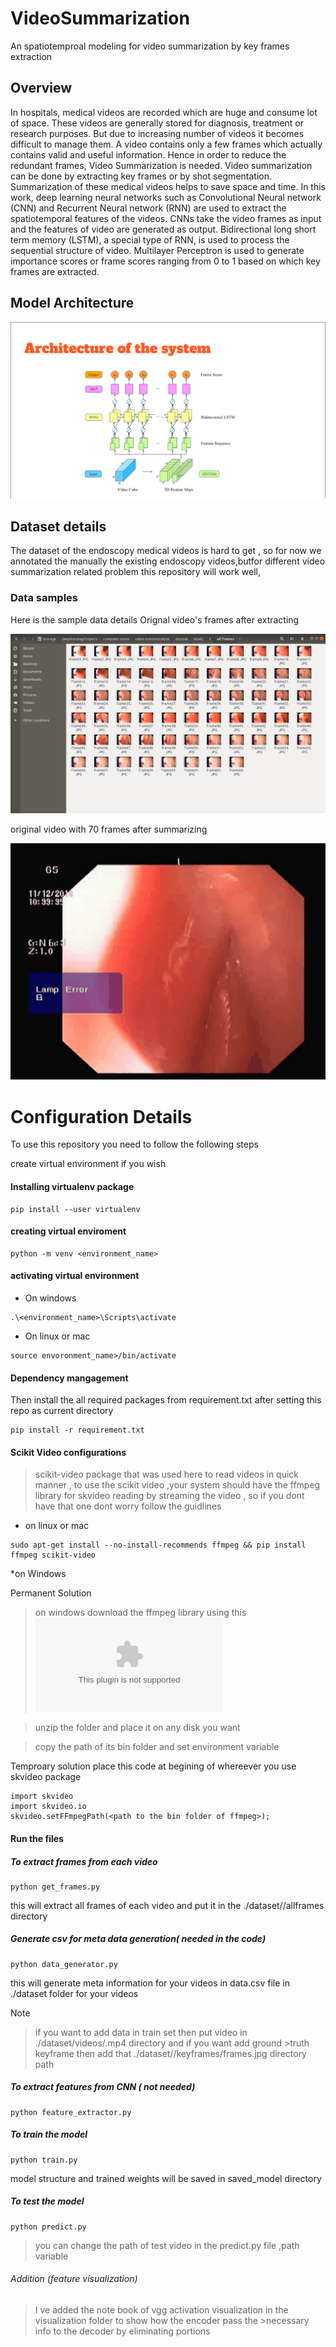 # VideoSummarization
An spatiotemproal modeling for video summarization by key frames extraction 

## Overview
In hospitals, medical videos are recorded which are huge and consume
lot of space. These videos are generally stored for diagnosis, treatment or
research purposes. But due to increasing number of videos it becomes difficult to
manage them. A video contains only a few frames which actually contains valid
and useful information. Hence in order to reduce the redundant frames, Video
Summarization is needed. Video summarization can be done by extracting key
frames or by shot segmentation. Summarization of these medical videos helps to
save space and time. In this  work, deep learning neural networks such as
Convolutional Neural network (CNN) and Recurrent Neural network (RNN) are
used to extract the spatiotemporal features of the videos. CNNs take the video
frames as input and the features of video are generated as output. Bidirectional
long short term memory (LSTM), a special type of RNN, is used to process the
sequential structure of video. Multilayer Perceptron is used to generate
importance scores or frame scores ranging from 0 to 1 based on which key
frames are extracted.

## Model Architecture
![Model image](https://raw.githubusercontent.com/vinotharjun/VideoSummarization/master/images/Screenshot%20from%202020-02-06%2009-01-11.png)

## Dataset details
The dataset of the endoscopy medical videos  is hard to get , so for now we annotated the manually the existing endoscopy videos,butfor different video summarization related problem this repository will work well,

### Data samples
Here is the sample data  details
Orignal video's frames after extracting 

![](https://raw.githubusercontent.com/vinotharjun/VideoSummarization/master/images/Screenshot%20from%202020-02-07%2008-31-01.png)

original video with 70 frames after summarizing 

![watch video](https://raw.githubusercontent.com/vinotharjun/VideoSummarization/master/results/result%20video.gif)

# Configuration Details

To use this repository you need to follow the following steps

create virtual environment if you wish
#### Installing virtualenv package 
```
pip install --user virtualenv
```
#### creating virtual enviroment
```
python -m venv <environment_name>
```
#### activating virtual environment
* On windows
```
.\<environment_name>\Scripts\activate

```
* On linux or mac
```
source envoronment_name>/bin/activate

```
#### Dependency mangagement
Then install the all required packages from requirement.txt after setting this repo as current directory
```
pip install -r requirement.txt

```
#### Scikit Video configurations
> scikit-video package that was used here to read videos in quick manner , to use the scikit video ,your system should have 
> the ffmpeg library for skvideo reading by streaming the video , so if you dont have that one dont worry follow the 
> guidlines

* on linux or mac
```
sudo apt-get install --no-install-recommends ffmpeg && pip install ffmpeg scikit-video

```
*on Windows

Permanent Solution
>on windows download the ffmpeg library using this ![ ffmpeg widows stable version build link](https://ffmpeg.zeranoe.com/builds/win64/static/ffmpeg-4.2.2-win64-static.zip)
 
 > unzip the folder and place it on any disk you want
 
 > copy the path of its bin folder and set environment variable
 
 Temproary solution
 place this code at begining of whereever you use skvideo package
```
import skvideo
import skvideo.io
skvideo.setFFmpegPath(<path to the bin folder of ffmpeg>);

```
#### Run the files
##### To extract frames from each video
```
python get_frames.py

```
this will extract all frames of each video and put it in the ./dataset/<id>/allframes directory
  
##### Generate csv for meta data generation( needed in the code)
```
python data_generator.py

```
this will generate meta information for  your videos in data.csv file in ./dataset folder for  your videos 

Note
> if you want to add data in train set then put video in ./dataset/videos/<number>.mp4 directory and if you want add ground >truth keyframe then add that  ./dataset/<number>/keyframes/frames<id>.jpg directory path
  
#####  To extract features from CNN ( not needed)
```
python feature_extractor.py
```
##### To train the model
```
python train.py

```
model structure and trained weights will be saved in saved_model directory

##### To test the model
```
python predict.py

```
> you can change the path of test video in the predict.py file ,path variable

###### Addition (feature visualization)
>I ve added the note book of vgg activation visualization in the visualization folder to show how the encoder pass the >necessary info to the decoder by eliminating portions

 
 
 
 


